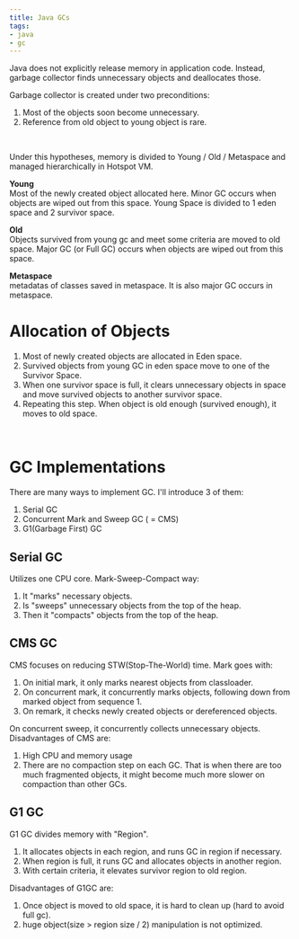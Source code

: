 ```yaml
---
title: Java GCs
tags:
- java
- gc
---
```


Java does not explicitly release memory in application code. Instead, garbage collector finds unnecessary objects and deallocates those.
<br />

Garbage collector is created under two preconditions:
<br />

1. Most of the objects soon become unnecessary.
2. Reference from old object to young object is rare.
<br />

Under this hypotheses, memory is divided to Young / Old / Metaspace and managed hierarchically in Hotspot VM.
<br />

**Young**<br />
Most of the newly created object allocated here.
Minor GC occurs when objects are wiped out from this space.
Young Space is divided to 1 eden space and 2 survivor space.

**Old**<br />
Objects survived from young gc and meet some criteria are moved to old space.
Major GC (or Full GC) occurs when objects are wiped out from this space.

**Metaspace**<br />
metadatas of classes saved in metaspace. It is also major GC occurs in metaspace.
<br/>
# Allocation of Objects
1. Most of newly created objects are allocated in Eden space.
2. Survived objects from young GC in eden space move to one of the Survivor Space.
3. When one survivor space is full, it clears unnecessary objects in space and move survived objects to another survivor space.
4. Repeating this step. When object is old enough (survived enough), it moves to old space.

<br/>

# GC Implementations

There are many ways to implement GC. I'll introduce 3 of them:
<br />

1. Serial GC
2. Concurrent Mark and Sweep GC ( = CMS)
3. G1(Garbage First) GC

## Serial GC
Utilizes one CPU core. Mark-Sweep-Compact way:

1. It "marks" necessary objects.
2. Is "sweeps" unnecessary objects from the top of the heap.
3. Then it "compacts" objects from the top of the heap.

## CMS GC
CMS focuses on reducing STW(Stop-The-World) time.
Mark goes with:

1. On initial mark, it only marks nearest objects from classloader.
2. On concurrent mark, it concurrently marks objects, following down from marked object from sequence 1.
3. On remark, it checks newly created objects or dereferenced  objects.

On concurrent sweep, it concurrently collects unnecessary objects.
Disadvantages of CMS are:

1. High CPU and memory usage
2. There are no compaction step on each GC. That is when there are too much fragmented objects, it might become much more slower on compaction than other GCs.

## G1 GC
G1 GC divides memory with "Region". 

1. It allocates objects in each region, and runs GC in region if necessary.
2. When region is full, it runs GC and allocates objects in another region.
3. With certain criteria, it elevates survivor region to old region.

Disadvantages of G1GC are:
1. Once object is moved to old space, it is hard to clean up (hard to avoid full gc).
2. huge object(size > region size / 2) manipulation is not optimized.
